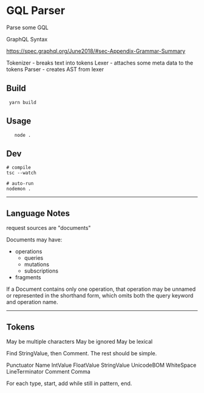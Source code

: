 # GQL Parser

Parse some GQL


GraphQL Syntax

https://spec.graphql.org/June2018/#sec-Appendix-Grammar-Summary

Tokenizer - breaks text into tokens
Lexer - attaches some meta data to the tokens
Parser - creates AST from lexer

## Build

```
 yarn build
```

## Usage

```
   node .
```

## Dev

```
# compile
tsc --watch

# auto-run
nodemon .
```

--------------------------------------------------------------------------------

## Language Notes

request sources are "documents"

Documents may have:
* operations
  * queries
  * mutations
  * subscriptions
* fragments

If a Document contains only one operation, that operation may be unnamed or
represented in the shorthand form, which omits both the query keyword and
operation name.

--------------------------------------------------------------------------------

## Tokens

May be multiple characters
May be ignored
May be lexical


Find StringValue, then Comment.  The rest should be simple.

  Punctuator
Name
IntValue
FloatValue
StringValue
  UnicodeBOM
  WhiteSpace
  LineTerminator
  Comment
Comma

For each type, start, add while still in pattern, end.

